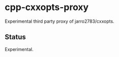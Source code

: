 # cpp-cxxopts-proxy

Experimental third party proxy of jarro2783/cxxopts.

## Status

Experimental.
